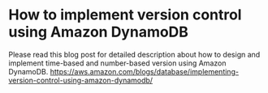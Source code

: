 # How to implement version control using Amazon DynamoDB

Please read this blog post for detailed description about how to design and implement time-based and number-based version using Amazon DynamoDB. https://aws.amazon.com/blogs/database/implementing-version-control-using-amazon-dynamodb/
